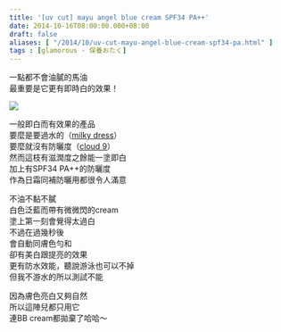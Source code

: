 ```yaml
---
title: '[uv cut] mayu angel blue cream SPF34 PA++'
date: 2014-10-16T08:00:00.000+08:00
draft: false
aliases: [ "/2014/10/uv-cut-mayu-angel-blue-cream-spf34-pa.html" ]
tags : [glamorous - 保養おたく]
---
```


一點都不會油膩的馬油  
最重要是它更有即時白的效果！  

![](/images/mayublue.jpg)

一般即白而有效果的產品  
要麼是要過水的（[milky dress](https://hidie.net/milkydress/)）  
要麼就沒有防曬度（[cloud 9](https://hidie.net/cloud9cream/)）  
然而這枝有滋潤度之餘能一塗即白  
加上有SPF34 PA++的防曬度  
作為日霜同補防曬用都很令人滿意  
  
不油不黏不膩  
白色泛藍而帶有微微閃的cream  
塗上第一刻會覺得太過白  
不過在過幾秒後  
會自動同膚色勻和  
卻有美白跟提亮的效果  
更有防水效能，聽說游泳也可以不掉  
但我不游水的所以測試不能  
  
因為膚色亮白又夠自然  
所以這陣兒都只用它  
連BB cream都拋棄了哈哈～
